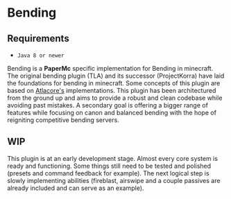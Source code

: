 # Bending

## Requirements
- `Java 8 or newer`

Bending is a **PaperMc** specific implementation for Bending in minecraft.
The original bending plugin (TLA) and its successor (ProjectKorra) have laid the foundations for bending in minecraft.
Some concepts of this plugin are based on [Atlacore's](https://github.com/plushmonkey/atlacore) implementations.
This plugin has been architectured from the ground up and aims to provide a robust and clean codebase while avoiding past mistakes.
A secondary goal is offering a bigger range of features while focusing on canon and balanced bending with the hope of reigniting competitive bending servers.

## WIP
This plugin is at an early development stage.
Almost every core system is ready and functioning.
Some things still need to be tested and polished (presets and command feedback for example).
The next logical step is slowly implementing abilities (fireblast, airswipe and a couple passives are already included and can serve as an example).
